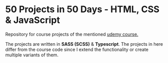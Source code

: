 # 50 Projects in 50 Days - HTML, CSS & JavaScript

Repository for course projects of the mentioned [udemy course.](https://www.udemy.com/course/50-projects-50-days/)

The projects are written in **SASS (SCSS)** & **Typescript**. The projects in here differ from the course code since I extend the functionality or create multiple variants of them.
